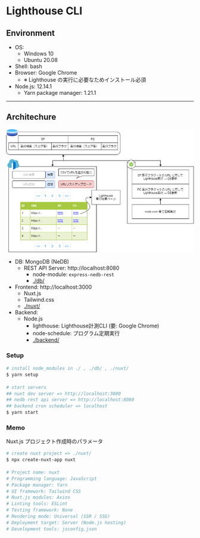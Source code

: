 # Lighthouse CLI

## Environment

- OS:
    - Windows 10
    - Ubuntu 20.08
- Shell: bash
- Browser: Google Chrome
    - ※ Lighthouse の実行に必要なためインストール必須
- Node.js: 12.14.1
    - Yarn package manager: 1.21.1

***

## Architechure

![design.png](./img/design.png)

- DB: MongoDB (NeDB)
    - REST API Server: http://localhost:8080
        - node-module: `express-nedb-rest`
        - [./db/](./db/)
- Frontend: http://localhost:3000
    - Nuxt.js
    - Tailwind.css
    - [./nuxt/](./nuxt/)
- Backend:
    - Node.js
        - lighthouse: Lighthouse計測CLI (要: Google Chrome)
        - node-schedule: プログラム定期実行
        - [./backend/](./backend/)

### Setup
```bash
# install node_modules in ./ , ./db/ , ./nuxt/
$ yarn setup

# start servers
## nuxt dev server => http://localhost:3000
## nedb rest api server => http://localhost:8080
## backend cron scheduler => localhost
$ yarn start
```

### Memo
Nuxt.js プロジェクト作成時のパラメータ

```bash
# create nuxt project => ./nuxt/
$ npx create-nuxt-app nuxt

# Project name: nuxt
# Programming language: JavaScript
# Package manager: Yarn
# UI framework: Tailwind CSS
# Nuxt.js modules: Axios
# Linting tools: ESLint
# Testing framework: None
# Rendering mode: Universal (SSR / SSG)
# Deployment target: Server (Node.js hosting)
# Development tools: jsconfig.json
```

